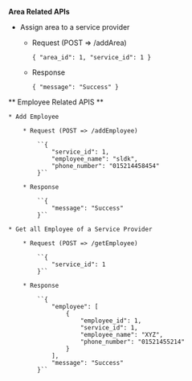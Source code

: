 **Area Related APIs**

* Assign area to a service provider
    
    * Request (POST => /addArea) 

        ``{
            "area_id": 1,
            "service_id": 1
        }``

    * Response

        ``{
            "message": "Success"
        }``


** Employee Related APIS ** 

    * Add Employee

        * Request (POST => /addEmployee) 

            ``{
                "service_id": 1,
                "employee_name": "sldk",
                "phone_number": "015214458454"
            }``

        * Response

            ``{
                "message": "Success"
            }``

    * Get all Employee of a Service Provider

        * Request (POST => /getEmployee) 

            ``{
                "service_id": 1
            }``

        * Response

            ``{
                "employee": [
                    {
                        "employee_id": 1,
                        "service_id": 1,
                        "employee_name": "XYZ",
                        "phone_number": "01521455214"
                    }
                ],
                "message": "Success"
            }``